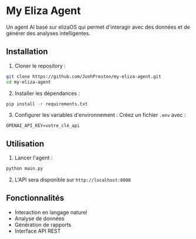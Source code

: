 # My Eliza Agent

Un agent AI basé sur elizaOS qui permet d'interagir avec des données et de générer des analyses intelligentes.

## Installation

1. Cloner le repository :
```bash
git clone https://github.com/JonhPreston/my-eliza-agent.git
cd my-eliza-agent
```

2. Installer les dépendances :
```bash
pip install -r requirements.txt
```

3. Configurer les variables d'environnement :
Créez un fichier `.env` avec :
```
OPENAI_API_KEY=votre_clé_api
```

## Utilisation

1. Lancer l'agent :
```bash
python main.py
```

2. L'API sera disponible sur `http://localhost:8000`

## Fonctionnalités

- Interaction en langage naturel
- Analyse de données
- Génération de rapports
- Interface API REST
